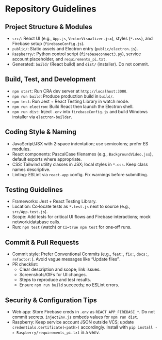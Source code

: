 # Repository Guidelines

## Project Structure & Modules
- `src/`: React UI (e.g., `App.js`, `VectorVisualizer.jsx`), styles (`*.css`), and Firebase setup (`firebaseConfig.js`).
- `public/`: Static assets and Electron entry (`public/electron.js`).
- `Raspberry/`: Python control script (`firebaseconnect3.py`), service account placeholder, and `requirements_pi.txt`.
- Generated: `build/` (React build) and `dist/` (installer). Do not commit.

## Build, Test, and Development
- `npm start`: Run CRA dev server at `http://localhost:3000`.
- `npm run build`: Produce production build in `build/`.
- `npm test`: Run Jest + React Testing Library in watch mode.
- `npm run electron`: Build React then launch the Electron shell.
- `npm run dist`: Inject `.env` into `firebaseConfig.js` and build Windows installer via `electron-builder`.

## Coding Style & Naming
- JavaScript/JSX with 2‑space indentation; use semicolons; prefer ES modules.
- React components: PascalCase filenames (e.g., `BackgroundVideo.jsx`), default exports where appropriate.
- CSS: Tailwind utility classes in JSX; local styles in `*.css`. Keep class names descriptive.
- Linting: ESLint via `react-app` config. Fix warnings before submitting.

## Testing Guidelines
- Frameworks: Jest + React Testing Library.
- Location: Co‑locate tests as `*.test.js` next to source (e.g., `src/App.test.js`).
- Scope: Add tests for critical UI flows and Firebase interactions; mock network/database calls.
- Run: `npm test` (watch) or `CI=true npm test` for one‑off runs.

## Commit & Pull Requests
- Commit style: Prefer Conventional Commits (e.g., `feat:`, `fix:`, `docs:`, `refactor:`). Avoid vague messages like “Update files”.
- PR checklist:
  - Clear description and scope; link issues.
  - Screenshots/GIFs for UI changes.
  - Steps to reproduce and test results.
  - Ensure `npm run build` succeeds; no ESLint errors.

## Security & Configuration Tips
- Web app: Store Firebase creds in `.env` as `REACT_APP_FIREBASE_*`. Do not commit secrets. `injectEnv.js` embeds values for `npm run dist`.
- Raspberry: Keep service account JSON outside VCS; update `credentials.Certificate(<path>)` accordingly. Install with `pip install -r Raspberry/requirements_pi.txt` in a venv.
